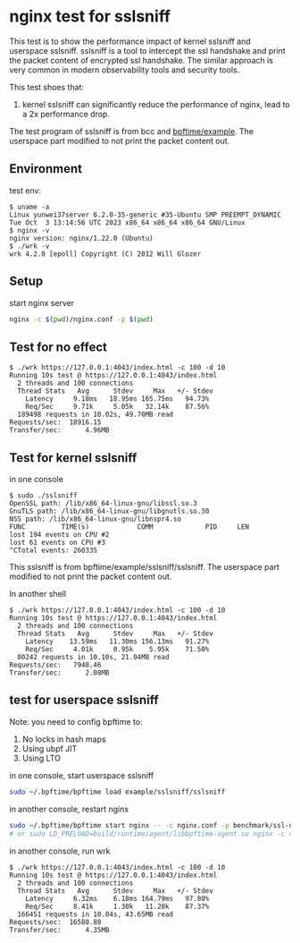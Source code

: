 # nginx test for sslsniff

This test is to show the performance impact of kernel sslsniff and userspace sslsniff. sslsniff is a tool to intercept the ssl handshake and print the packet content of encrypted ssl handshake. The similar approach is very common in modern observability tools and security tools.

This test shoes that:

1. kernel sslsniff can significantly reduce the performance of nginx, lead to a 2x performance drop.

The test program of sslsniff is from bcc and [bpftime/example](https://github.com/eunomia-bpf/bpftime/tree/master/example/sslsniff). The userspace part modified to not print the packet content out.

## Environment

test env:

```console
$ uname -a
Linux yunwei37server 6.2.0-35-generic #35-Ubuntu SMP PREEMPT_DYNAMIC Tue Oct  3 13:14:56 UTC 2023 x86_64 x86_64 x86_64 GNU/Linux
$ nginx -v
nginx version: nginx/1.22.0 (Ubuntu)
$ ./wrk -v
wrk 4.2.0 [epoll] Copyright (C) 2012 Will Glozer
```

## Setup

start nginx server

```sh
nginx -c $(pwd)/nginx.conf -p $(pwd)
```

## Test for no effect

```console
$ ./wrk https://127.0.0.1:4043/index.html -c 100 -d 10
Running 10s test @ https://127.0.0.1:4043/index.html
  2 threads and 100 connections
  Thread Stats   Avg      Stdev     Max   +/- Stdev
    Latency     9.18ms   18.95ms 165.75ms   94.73%
    Req/Sec     9.71k     5.05k   32.14k    87.56%
  189498 requests in 10.02s, 49.70MB read
Requests/sec:  18916.15
Transfer/sec:      4.96MB
```

## Test for kernel sslsniff

in one console

```console
$ sudo ./sslsniff 
OpenSSL path: /lib/x86_64-linux-gnu/libssl.so.3
GnuTLS path: /lib/x86_64-linux-gnu/libgnutls.so.30
NSS path: /lib/x86_64-linux-gnu/libnspr4.so
FUNC         TIME(s)            COMM             PID     LEN    
lost 194 events on CPU #2
lost 61 events on CPU #3
^CTotal events: 260335 
```

This sslsniff is from bpftime/example/sslsniff/sslsniff. The userspace part modified to not print the packet content out.

In another shell

```console
$ ./wrk https://127.0.0.1:4043/index.html -c 100 -d 10
Running 10s test @ https://127.0.0.1:4043/index.html
  2 threads and 100 connections
  Thread Stats   Avg      Stdev     Max   +/- Stdev
    Latency    13.59ms   11.30ms 156.13ms   91.27%
    Req/Sec     4.01k     0.95k    5.95k    71.50%
  80242 requests in 10.10s, 21.04MB read
Requests/sec:   7948.46
Transfer/sec:      2.08MB
```

## test for userspace sslsniff

Note: you need to config bpftime to:

1. No locks in hash maps
2. Using ubpf JIT
3. Using LTO

in one console, start userspace sslsniff

```sh
sudo ~/.bpftime/bpftime load example/sslsniff/sslsniff
```

in another console, restart nginx

```sh
sudo ~/.bpftime/bpftime start nginx -- -c nginx.conf -p benchmark/ssl-nginx
# or sudo LD_PRELOAD=build/runtime/agent/libbpftime-agent.so nginx -c nginx.conf -p benchmark/ssl-nginx
```

in another console, run wrk

```console
$ ./wrk https://127.0.0.1:4043/index.html -c 100 -d 10
Running 10s test @ https://127.0.0.1:4043/index.html
  2 threads and 100 connections
  Thread Stats   Avg      Stdev     Max   +/- Stdev
    Latency     6.32ms    6.18ms 164.79ms   97.80%
    Req/Sec     8.41k     1.30k   11.20k    87.37%
  166451 requests in 10.04s, 43.65MB read
Requests/sec:  16580.88
Transfer/sec:      4.35MB
```

